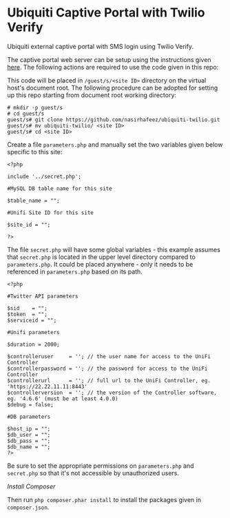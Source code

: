 # Ubiquiti Captive Portal with Twilio Verify
Ubiquiti external captive portal with SMS login using Twilio Verify. 

The captive portal web server can be setup using the instructions given [here](https://gist.github.com/nasirhafeez/4e1c2c5536d313db96e2b4ce4b3b269e). The following actions are required to use the code given in this repo:

This code will be placed in `/guest/s/<site ID>` directory on the virtual host's document root. The following procedure can be adopted for setting up this repo starting from document root working directory:

```
# mkdir -p guest/s
# cd guest/s
guest/s# git clone https://github.com/nasirhafeez/ubiquiti-twilio.git
guest/s# mv ubiquiti-twilio/ <site ID>
guest/s# cd <site ID>
```

Create a file `parameters.php` and manually set the two variables given below specific to this site:
 ```
<?php

include '../secret.php';

#MySQL DB table name for this site

$table_name = "";

#Unifi Site ID for this site

$site_id = "";

?>
```

The file `secret.php` will have some global variables - this example assumes that `secret.php` is located in the upper level directory compared to `parameters.php`. It could be placed anywhere - only it needs to be referenced in `parameters.php` based on its path.

```
<?php

#Twitter API parameters

$sid    = "";
$token  = "";
$serviceid = "";

#Unifi parameters

$duration = 2000;

$controlleruser     = ''; // the user name for access to the UniFi Controller
$controllerpassword = ''; // the password for access to the UniFi Controller
$controllerurl      = ''; // full url to the UniFi Controller, eg. 'https://22.22.11.11:8443'
$controllerversion  = ''; // the version of the Controller software, eg. '4.6.6' (must be at least 4.0.0)
$debug = false;

#DB parameters

$host_ip = "";
$db_user = "";
$db_pass = "";
$db_name = "";
?>
```

Be sure to set the appropriate permissions on `parameters.php` and `secret.php` so that it's not accessible by unauthorized users.

*Install Composer*

Then run `php composer.phar install` to install the packages given in `composer.json`.
